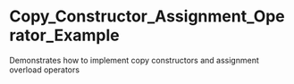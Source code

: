 # Copy_Constructor_Assignment_Operator_Example
Demonstrates how to implement copy constructors and assignment overload operators


